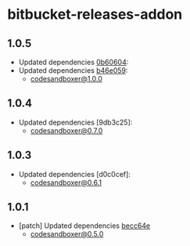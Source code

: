 # bitbucket-releases-addon

## 1.0.5
- Updated dependencies [0b60604](https://github.com/codesandbox/codesandboxer/commit/0b60604):
- Updated dependencies [b46e059](https://github.com/codesandbox/codesandboxer/commit/b46e059):
  - codesandboxer@1.0.0

## 1.0.4
- Updated dependencies [9db3c25]:
  - codesandboxer@0.7.0

## 1.0.3
- Updated dependencies [d0c0cef]:
  - codesandboxer@0.6.1

## 1.0.1
- [patch] Updated dependencies [becc64e](becc64e)
  - codesandboxer@0.5.0
